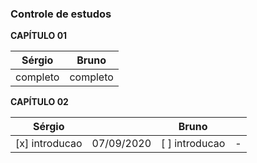 
### Controle de estudos

**CAPÍTULO 01**

**Sérgio** | **Bruno**
------------ | -------------
completo | completo


**CAPÍTULO 02**

**Sérgio** | | **Bruno** | |
------------ |------------ |------------ |------------ |
[x] introducao | 07/09/2020 | [ ] introducao| -  |
